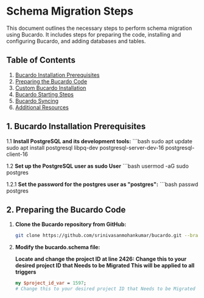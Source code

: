 # Schema Migration Steps

This document outlines the necessary steps to perform schema migration using Bucardo. It includes steps for preparing the code, installing and configuring Bucardo, and adding databases and tables.

## Table of Contents

1. [Bucardo Installation Prerequisites](#2-bucardo-installation-prerequisites)
2. [Preparing the Bucardo Code](#1-preparing-the-bucardo-code)
4. [Custom Bucardo Installation](#3-custom-bucardo-installation)
3. [Bucardo Starting Steps](#4-bucardo-starting-steps)
4. [Bucardo Syncing](#5-bucardo-syncing)
5. [Additional Resources](#6-additional-resources)

## 1. Bucardo Installation Prerequisites

1.1 **Install PostgreSQL and its development tools:**
    ```bash
    sudo apt update
    sudo apt install postgresql libpq-dev postgresql-server-dev-16 postgresql-client-16

1.2 **Set up the PostgreSQL user as sudo User**
    ```bash
    usermod -aG sudo postgres

1.2.1    **Set the password for the postgres user as "postgres":**
    ```bash
    passwd postgres




## 2. Preparing the Bucardo Code

1. **Clone the Bucardo repository from GitHub:**
   ```bash
   git clone https://github.com/srinivasanmohankumar/bucardo.git --branch schema-migration-v3

2. **Modify the bucardo.schema file:**

    **Locate and change the project ID at line 2426: Change this to your desired project ID that Needs to be Migrated This will be applied to all triggers**

    ```perl
    my $project_id_var = 1597; 
    # Change this to your desired project ID that Needs to be Migrated This will be applied to all triggers
